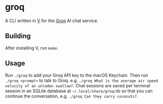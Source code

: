 # groq

A CLI written in [V](https://vlang.io) for the [Groq](https://groq.com) AI chat service.

## Building

After installing V, run `make`.

## Usage

Run `./groq` to add your Groq API key to the macOS Keychain.
Then run `./groq <prompt>` to talk to Groq. e.g. `./groq What is the average air speed velocity of an unladen swallow?`.
Chat sessions are saved per terminal session in an SQLite database at `~/.local/share/groq/db`
so that you can continue the conversation, e.g. `./groq Can they carry coconuts?`.
